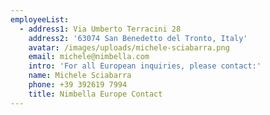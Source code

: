 ```yaml
---
employeeList:
  - address1: Via Umberto Terracini 28
    address2: '63074 San Benedetto del Tronto, Italy'
    avatar: /images/uploads/michele-sciabarra.png
    email: michele@nimbella.com
    intro: 'For all European inquiries, please contact:'
    name: Michele Sciabarra
    phone: +39 392619 7994
    title: Nimbella Europe Contact
---
```


